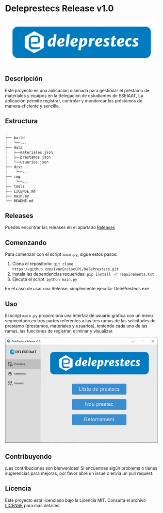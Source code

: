 # Deleprestecs Release v1.0

![Logo del Proyecto](img/deleprestecs.png)

## Descripción

Este proyecto es una aplicación diseñada para gestionar el préstamo de materiales y equipos en la delegación de estudiantes de ESEIAAT, La aplicación permite registrar, controlar y monitorear los préstamos de manera eficiente y sencilla.

## Estructura
    .
    ├── build
    │   └──...                
    ├── data  
    │   ├──materiales.json
    │   ├──prestamos.json
    │   └──usuarios.json   
    ├── dist 
    │    └──...                   
    ├── img
    │    └──...   
    ├── tools
    ├── LICENSE.md               
    ├── main.py
    └── README.md

## Releases

Puedes encontrar las releases en el apartado [Releases](https://github.com/IvanEncisoUPC/DelePrestecs/releases)

## Comenzando

Para comenzar con el script `main.py`, sigue estos pasos:

1. Clona el repositorio: `git clone https://github.com/IvanEncisoUPC/DelePrestecs.git`
2. Instala las dependencias requeridas: `pip install -r requirements.txt`
3. Ejecuta el script: `python main.py`

En el caso de usar una Release, simplemente ejecutar DelePrestecs.exe

## Uso

El script `main.py` proporciona una interfaz de usuario grafica con un menu segmentado en tres partes referentes a las tres ramas de las solicitudes de prestamo (prestamos, materiales y usuarios), teniendo cada uno de las ramas, las funciones de registrar, eliminar y visualizar.

![Imagen de ejemplo](img/example.png)

## Contribuyendo

¡Las contribuciones son bienvenidas! Si encuentras algún problema o tienes sugerencias para mejoras, por favor abre un issue o envía un pull request.

## Licencia

Este proyecto está licenciado bajo la Licencia MIT. Consulta el archivo [LICENSE](LICENSE) para más detalles.
